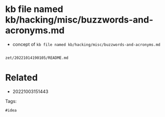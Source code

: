 # kb file named kb/hacking/misc/buzzwords-and-acronyms.md

- concept of `kb file named kb/hacking/misc/buzzwords-and-acronyms.md`

```
```

` zet/20221014190105/README.md `

# Related

- 20221003151443

Tags:

    #idea
